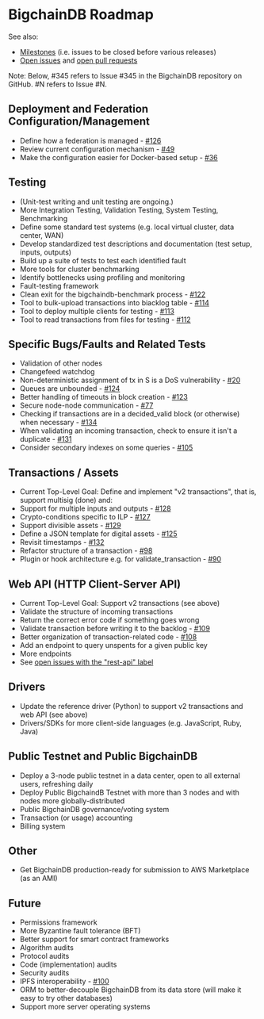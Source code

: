 # BigchainDB Roadmap

See also:

* [Milestones](https://github.com/bigchaindb/bigchaindb/milestones) (i.e. issues to be closed before various releases)
* [Open issues](https://github.com/bigchaindb/bigchaindb/issues) and [open pull requests](https://github.com/bigchaindb/bigchaindb/pulls)

Note: Below, #345 refers to Issue #345 in the BigchainDB repository on GitHub. #N refers to Issue #N.


## Deployment and Federation Configuration/Management
* Define how a federation is managed - [#126](https://github.com/bigchaindb/bigchaindb/issues/126)
* Review current configuration mechanism - [#49](https://github.com/bigchaindb/bigchaindb/issues/49)
* Make the configuration easier for Docker-based setup - [#36](https://github.com/bigchaindb/bigchaindb/issues/36)


## Testing
* (Unit-test writing and unit testing are ongoing.)
* More Integration Testing, Validation Testing, System Testing, Benchmarking
* Define some standard test systems (e.g. local virtual cluster, data center, WAN)
* Develop standardized test descriptions and documentation (test setup, inputs, outputs)
* Build up a suite of tests to test each identified fault
* More tools for cluster benchmarking
* Identify bottlenecks using profiling and monitoring
* Fault-testing framework
* Clean exit for the bigchaindb-benchmark process - [#122](https://github.com/bigchaindb/bigchaindb/issues/122)
* Tool to bulk-upload transactions into biacklog table - [#114](https://github.com/bigchaindb/bigchaindb/issues/114)
* Tool to deploy multiple clients for testing - [#113](https://github.com/bigchaindb/bigchaindb/issues/113)
* Tool to read transactions from files for testing - [#112](https://github.com/bigchaindb/bigchaindb/issues/112)


## Specific Bugs/Faults and Related Tests
* Validation of other nodes
* Changefeed watchdog
* Non-deterministic assignment of tx in S is a DoS vulnerability - [#20](https://github.com/bigchaindb/bigchaindb/issues/20)
* Queues are unbounded - [#124](https://github.com/bigchaindb/bigchaindb/issues/124)
* Better handling of timeouts in block creation - [#123](https://github.com/bigchaindb/bigchaindb/issues/123)
* Secure node-node communication - [#77](https://github.com/bigchaindb/bigchaindb/issues/77)
* Checking if transactions are in a decided_valid block (or otherwise) when necessary - [#134](https://github.com/bigchaindb/bigchaindb/issues/134)
* When validating an incoming transaction, check to ensure it isn't a duplicate - [#131](https://github.com/bigchaindb/bigchaindb/issues/131)
* Consider secondary indexes on some queries - [#105](https://github.com/bigchaindb/bigchaindb/issues/105)


## Transactions / Assets
* Current Top-Level Goal: Define and implement "v2 transactions", that is, support multisig (done) and:
* Support for multiple inputs and outputs - [#128](https://github.com/bigchaindb/bigchaindb/issues/128)
* Crypto-conditions specific to ILP - [#127](https://github.com/bigchaindb/bigchaindb/issues/127)
* Support divisible assets - [#129](https://github.com/bigchaindb/bigchaindb/issues/129)
* Define a JSON template for digital assets - [#125](https://github.com/bigchaindb/bigchaindb/issues/125)
* Revisit timestamps - [#132](https://github.com/bigchaindb/bigchaindb/issues/132)
* Refactor structure of a transaction - [#98](https://github.com/bigchaindb/bigchaindb/issues/98)
* Plugin or hook architecture e.g. for validate_transaction - [#90](https://github.com/bigchaindb/bigchaindb/issues/90)


## Web API (HTTP Client-Server API)
* Current Top-Level Goal: Support v2 transactions (see above)
* Validate the structure of incoming transactions
* Return the correct error code if something goes wrong
* Validate transaction before writing it to the backlog - [#109](https://github.com/bigchaindb/bigchaindb/issues/109)
* Better organization of transaction-related code - [#108](https://github.com/bigchaindb/bigchaindb/issues/108)
* Add an endpoint to query unspents for a given public key
* More endpoints
* See [open issues with the "rest-api" label](https://github.com/bigchaindb/bigchaindb/issues?q=is%3Aissue+is%3Aopen+label%3Arest-api)


## Drivers
* Update the reference driver (Python) to support v2 transactions and web API (see above)
* Drivers/SDKs for more client-side languages (e.g. JavaScript, Ruby, Java)


## Public Testnet and Public BigchainDB
* Deploy a 3-node public testnet in a data center, open to all external users, refreshing daily
* Deploy Public BigchaindB Testnet with more than 3 nodes and with nodes more globally-distributed
* Public BigchainDB governance/voting system
* Transaction (or usage) accounting
* Billing system


## Other
* Get BigchainDB production-ready for submission to AWS Marketplace (as an AMI)


## Future
* Permissions framework
* More Byzantine fault tolerance (BFT)
* Better support for smart contract frameworks
* Algorithm audits
* Protocol audits
* Code (implementation) audits
* Security audits
* IPFS interoperability - [#100](https://github.com/bigchaindb/bigchaindb/issues/100)
* ORM to better-decouple BigchainDB from its data store (will make it easy to try other databases)
* Support more server operating systems

